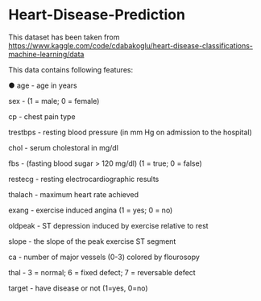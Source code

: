 # Heart-Disease-Prediction

This dataset has been taken from https://www.kaggle.com/code/cdabakoglu/heart-disease-classifications-machine-learning/data

This data contains following features:

● age - age in years 

sex - (1 = male; 0 = female) 

cp - chest pain type 

trestbps - resting blood pressure (in mm Hg on admission to the hospital) 

chol - serum cholestoral in mg/dl 

fbs - (fasting blood sugar > 120 mg/dl) (1 = true; 0 = false) 

restecg - resting electrocardiographic results 

thalach - maximum heart rate achieved 

exang - exercise induced angina (1 = yes; 0 = no) 

oldpeak - ST depression induced by exercise relative to rest 

slope - the slope of the peak exercise ST segment 

ca - number of major vessels (0-3) colored by flourosopy 

thal - 3 = normal; 6 = fixed defect; 7 = reversable defect 

target - have disease or not (1=yes, 0=no)
